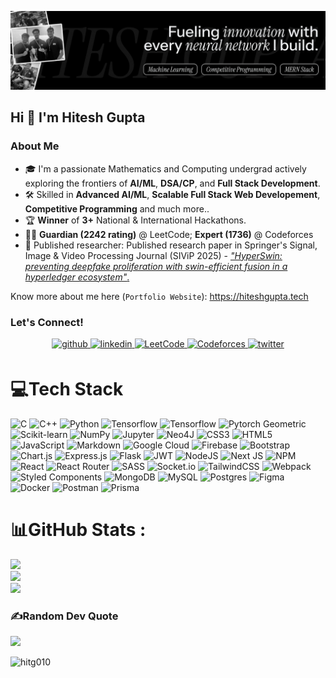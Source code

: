 ![Intro_Banner](/hitesh_banner_linkedin.jpg)

Hi 👋 I'm Hitesh Gupta
--------------------------
### About Me

- 🎓 I'm a passionate Mathematics and Computing undergrad actively exploring the frontiers of **AI/ML**, **DSA/CP**, and **Full Stack Development**.
- 🛠️ Skilled in **Advanced AI/ML**, **Scalable Full Stack Web Developement**, **Competitive Programming** and much more..
- 🏆 **Winner** of **3+** National & International Hackathons.
- 👨‍💻 **Guardian (2242 rating)** @ LeetCode; **Expert (1736)** @ Codeforces
- 📄 Published researcher: Published research paper in Springer's Signal, Image & Video Processing Journal (SIViP 2025) - <a href="https://link.springer.com/article/10.1007/s11760-025-04183-8">_"HyperSwin: preventing deepfake proliferation with swin-efficient fusion in a hyperledger ecosystem"_.</a>

Know more about me here (`Portfolio Website`): <a href="https://hiteshgupta.tech">https://hiteshgupta.tech</a>

### Let's Connect!
<div align="center">
<a href="https://github.com/HitG010" target="_blank">
<img src=https://img.shields.io/badge/github-%2324292e.svg?&style=for-the-badge&logo=github&logoColor=white alt=github style="margin-bottom: 5px;" />
</a>
<a href="https://linkedin.com/in/hiteshgupta201105" target="_blank">
<img src=https://img.shields.io/badge/linkedin-%231E77B5.svg?&style=for-the-badge&logo=linkedin&logoColor=white alt=linkedin style="margin-bottom: 5px;" />
</a>
<a href="https://leetcode.com/u/HiteshGupta20" target="_blank">
<img src=https://img.shields.io/badge/leetcode-black.svg?&style=for-the-badge&logo=leetcode alt=LeetCode style="margin-bottom: 5px;" />
</a>  
<a href="https://codeforces.com/profile/Hitesh10" target="_blank">
<img src=https://img.shields.io/badge/Codeforces-black.svg?&style=for-the-badge&logo=codeforces alt=Codeforces style="margin-bottom: 5px;" />
</a>  
<a href="https://x.com/HiteshGupta2005" target="_blank">
<img src=https://img.shields.io/badge/twitter-black.svg?&style=for-the-badge&logo=x&logoColor=white alt=twitter style="margin-bottom: 5px;" />
</a>
</div> 

# 💻Tech Stack
![C](https://img.shields.io/badge/c-%2300599C.svg?style=for-the-badge&logo=c&logoColor=white) ![C++](https://img.shields.io/badge/c++-%2300599C.svg?style=for-the-badge&logo=c%2B%2B&logoColor=white) ![Python](https://img.shields.io/badge/python-3670A0?style=for-the-badge&logo=python&logoColor=ffdd54) ![Tensorflow](https://img.shields.io/badge/tensorflow-FF6F00.svg?&style=for-the-badge&logo=tensorflow&logoColor=white) ![Tensorflow](https://img.shields.io/badge/pytorch-purple.svg?&style=for-the-badge&logo=pytorch&logoColor=EE4C2C) ![Pytorch Geometric](https://img.shields.io/badge/pyg-orange.svg?&style=for-the-badge&logo=pyg&logoColor=3C2179) ![Scikit-learn](https://img.shields.io/badge/scikitlearn-blue.svg?&style=for-the-badge&logo=scikitlearn&logoColor=F7931E) ![NumPy](https://img.shields.io/badge/numpy-yellow.svg?&style=for-the-badge&logo=numpy&logoColor=013243) ![Jupyter](https://img.shields.io/badge/jupyter-grey.svg?&style=for-the-badge&logo=jupyter&logoColor=F37626) ![Neo4J](https://img.shields.io/badge/neo4j-lightblue.svg?style=for-the-badge&logo=neo4j&logoColor=4581C3) ![CSS3](https://img.shields.io/badge/css3-%231572B6.svg?style=for-the-badge&logo=css3&logoColor=white) ![HTML5](https://img.shields.io/badge/html5-%23E34F26.svg?style=for-the-badge&logo=html5&logoColor=white) ![JavaScript](https://img.shields.io/badge/javascript-%23323330.svg?style=for-the-badge&logo=javascript&logoColor=%23F7DF1E) ![Markdown](https://img.shields.io/badge/markdown-%23000000.svg?style=for-the-badge&logo=markdown&logoColor=white) ![Google Cloud](https://img.shields.io/badge/Google%20Cloud-%234285F4.svg?style=for-the-badge&logo=google-cloud&logoColor=white) ![Firebase](https://img.shields.io/badge/firebase-%23039BE5.svg?style=for-the-badge&logo=firebase) ![Bootstrap](https://img.shields.io/badge/bootstrap-%23563D7C.svg?style=for-the-badge&logo=bootstrap&logoColor=white) ![Chart.js](https://img.shields.io/badge/chart.js-F5788D.svg?style=for-the-badge&logo=chart.js&logoColor=white) ![Express.js](https://img.shields.io/badge/express.js-%23404d59.svg?style=for-the-badge&logo=express&logoColor=%2361DAFB) ![Flask](https://img.shields.io/badge/flask-%23000.svg?style=for-the-badge&logo=flask&logoColor=white) ![JWT](https://img.shields.io/badge/JWT-black?style=for-the-badge&logo=JSON%20web%20tokens) ![NodeJS](https://img.shields.io/badge/node.js-6DA55F?style=for-the-badge&logo=node.js&logoColor=white) ![Next JS](https://img.shields.io/badge/Next-black?style=for-the-badge&logo=next.js&logoColor=white) ![NPM](https://img.shields.io/badge/NPM-%23000000.svg?style=for-the-badge&logo=npm&logoColor=white) ![React](https://img.shields.io/badge/react-%2320232a.svg?style=for-the-badge&logo=react&logoColor=%2361DAFB) ![React Router](https://img.shields.io/badge/React_Router-CA4245?style=for-the-badge&logo=react-router&logoColor=white) ![SASS](https://img.shields.io/badge/SASS-hotpink.svg?style=for-the-badge&logo=SASS&logoColor=white) ![Socket.io](https://img.shields.io/badge/Socket.io-black?style=for-the-badge&logo=socket.io&badgeColor=010101) ![TailwindCSS](https://img.shields.io/badge/tailwindcss-%2338B2AC.svg?style=for-the-badge&logo=tailwind-css&logoColor=white) ![Webpack](https://img.shields.io/badge/webpack-%238DD6F9.svg?style=for-the-badge&logo=webpack&logoColor=black) ![Styled Components](https://img.shields.io/badge/styled--components-DB7093?style=for-the-badge&logo=styled-components&logoColor=white) ![MongoDB](https://img.shields.io/badge/MongoDB-%234ea94b.svg?style=for-the-badge&logo=mongodb&logoColor=white) ![MySQL](https://img.shields.io/badge/mysql-%2300f.svg?style=for-the-badge&logo=mysql&logoColor=white) ![Postgres](https://img.shields.io/badge/postgres-%23316192.svg?style=for-the-badge&logo=postgresql&logoColor=white) 	![Figma](https://img.shields.io/badge/figma-%23F24E1E.svg?style=for-the-badge&logo=figma&logoColor=white) ![Docker](https://img.shields.io/badge/docker-%230db7ed.svg?style=for-the-badge&logo=docker&logoColor=white) ![Postman](https://img.shields.io/badge/Postman-FF6C37?style=for-the-badge&logo=postman&logoColor=white) ![Prisma](https://img.shields.io/badge/prisma-blue?logo=prisma&style=for-the-badge)
# 📊GitHub Stats :
![](https://github-readme-stats.vercel.app/api?username=hitg010&theme=dark&hide_border=false&include_all_commits=true&count_private=false)<br/>
![](https://github-readme-streak-stats.herokuapp.com/?user=hitg010&theme=dark&hide_border=false)<br/>
![](https://github-readme-stats.vercel.app/api/top-langs/?username=hitg010&theme=dark&hide_border=false&include_all_commits=true&count_private=false&layout=compact)

### ✍️Random Dev Quote
![](https://quotes-github-readme.vercel.app/api?type=horizontal&theme=radical)

<p align="left"> <img src="https://komarev.com/ghpvc/?username=hitg010&label=Profile%20views&color=0e75b6&style=flat" alt="hitg010" /> </p>
